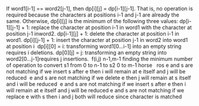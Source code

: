 If word1[i-1] == word2[j-1], then dp[i][j] = dp[i-1][j-1]. That is, no operation is required because the characters at positions i-1 and j-1 are already the same.
Otherwise, dp[i][j] is the minimum of the following three values:
dp[i-1][j-1] + 1: replace the character at position i-1 in word1 with the character at position j-1 inword2.
dp[i-1][j] + 1: delete the character at position i-1 in word1.
dp[i][j-1] + 1: insert the character at position j-1 in word2 into word1 at position i
​
dp[i][0] = i: transforming word1[0...i-1] into an empty string requires i deletions.
dp[0][j] = j: transforming an empty string into word2[0...j-1]requires j insertions.
​
f(i,j) n-1,m-1 finding the minimum number of operation to convert s1 from 0 to n-1 to s2 0 to m-1
​
horse    ros
e and s are not matching if we insert s after e then i will remain at e itself and j will be reduced
​
e and s are not matching if we delete  e then j will remain at s itself and i will be reduced
​
e and s are not matching if we insert s after e then i will remain at e itself and j will be reduced
e and s are not matching if we replace e with s then i and j both will reduce  since character is matched